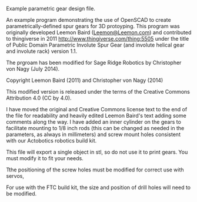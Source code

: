 Example parametric gear design file.

An example program demonstrating the use of OpenSCAD to create 
parametrically-defined spur gears for 3D protoyping. 
This program was originally developed Leemon Baird 
(Leemon@Leemon.com) and contributed to thingiverse in 2011
http://www.thingiverse.com/thing:5505 under the title of
Public Domain Parametric Involute Spur Gear (and involute 
helical gear and involute rack) version 1.1. 

The prgroam has been modified for Sage Ridge Robotics
by Christopher von Nagy (July 2014). 

Copyright Leemon Baird (2011) and
Christopher von Nagy (2014)

This modified version is released under the terms of the 
Creative Commons Attribution 4.0 (CC by 4.0). 


I have moved the original and Creative Commons license text to 
the end of the file for readability and heavily edited 
Leemon Baird's text adding some comments along the way. 
I have added an inner cylinder on the gears to facilitate 
mounting to 1/8 inch rods (this can be changed as needed in the 
parameters, as always in millimeters) and screw mount holes 
consistent with our Actobotics robotics build kit. 

This file will export a single object in stl, so do not
use it to print gears. You must modify it to fit your needs.

Tthe positioning of the screw holes must be modified for 
correct use with servos, 

For use with the FTC build kit, the size and position of drill holes
will need to be modified.
